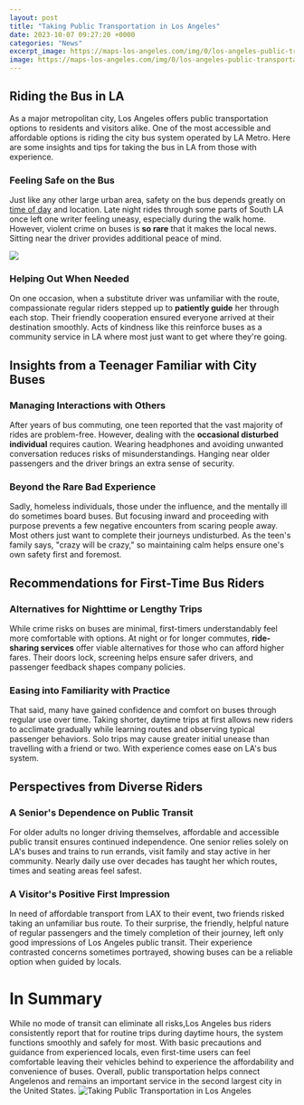 ```yaml
---
layout: post
title: "Taking Public Transportation in Los Angeles"
date: 2023-10-07 09:27:20 +0000
categories: "News"
excerpt_image: https://maps-los-angeles.com/img/0/los-angeles-public-transportation-map.jpg
image: https://maps-los-angeles.com/img/0/los-angeles-public-transportation-map.jpg
---
```


## Riding the Bus in LA
As a major metropolitan city, Los Angeles offers public transportation options to residents and visitors alike. One of the most accessible and affordable options is riding the city bus system operated by LA Metro. Here are some insights and tips for taking the bus in LA from those with experience.
### Feeling Safe on the Bus 
Just like any other large urban area, safety on the bus depends greatly on [time of day](https://setit.github.io/2024-01-03-mengenal-lebih-jauh-tentang-mali/) and location. Late night rides through some parts of South LA once left one writer feeling uneasy, especially during the walk home. However, violent crime on buses is **so rare** that it makes the local news. Sitting near the driver provides additional peace of mind. 

![](https://www.tripsavvy.com/thmb/Ns5IWgUC818q6X2K6WZ5F4vDtL8=/5163x3431/filters:fill(auto,1)/los-angeles-metro--540206631-59da60146f53ba001046e026.jpg)
### Helping Out When Needed
On one occasion, when a substitute driver was unfamiliar with the route, compassionate regular riders stepped up to **patiently guide** her through each stop. Their friendly cooperation ensured everyone arrived at their destination smoothly. Acts of kindness like this reinforce buses as a community service in LA where most just want to get where they're going.
## Insights from a Teenager Familiar with City Buses
### Managing Interactions with Others  
After years of bus commuting, one teen reported that the vast majority of rides are problem-free. However, dealing with the **occasional disturbed individual** requires caution. Wearing headphones and avoiding unwanted conversation reduces risks of misunderstandings. Hanging near older passengers and the driver brings an extra sense of security.
### Beyond the Rare Bad Experience
Sadly, homeless individuals, those under the influence, and the mentally ill do sometimes board buses. But focusing inward and proceeding with purpose prevents a few negative encounters from scaring people away. Most others just want to complete their journeys undisturbed. As the teen's family says, "crazy will be crazy," so maintaining calm helps ensure one's own safety first and foremost. 
## Recommendations for First-Time Bus Riders 
### Alternatives for Nighttime or Lengthy Trips  
While crime risks on buses are minimal, first-timers understandably feel more comfortable with options. At night or for longer commutes, **ride-sharing services** offer viable alternatives for those who can afford higher fares. Their doors lock, screening helps ensure safer drivers, and passenger feedback shapes company policies.
### Easing into Familiarity with Practice
That said, many have gained confidence and comfort on buses through regular use over time. Taking shorter, daytime trips at first allows new riders to acclimate gradually while learning routes and observing typical passenger behaviors. Solo trips may cause greater initial unease than travelling with a friend or two. With experience comes ease on LA's bus system.
## Perspectives from Diverse Riders
### A Senior's Dependence on Public Transit  
For older adults no longer driving themselves, affordable and accessible public transit ensures continued independence. One senior relies solely on LA's buses and trains to run errands, visit family and stay active in her community. Nearly daily use over decades has taught her which routes, times and seating areas feel safest. 
### A Visitor's Positive First Impression
In need of affordable transport from LAX to their event, two friends risked taking an unfamiliar bus route. To their surprise, the friendly, helpful nature of regular passengers and the timely completion of their journey, left only good impressions of Los Angeles public transit. Their experience contrasted concerns sometimes portrayed, showing buses can be a reliable option when guided by locals.
# In Summary 
While no mode of transit can eliminate all risks,Los Angeles bus riders consistently report that for routine trips during daytime hours, the system functions smoothly and safely for most. With basic precautions and guidance from experienced locals, even first-time users can feel comfortable leaving their vehicles behind to experience the affordability and convenience of buses. Overall, public transportation helps connect Angelenos and remains an important service in the second largest city in the United States.
![Taking Public Transportation in Los Angeles](https://maps-los-angeles.com/img/0/los-angeles-public-transportation-map.jpg)